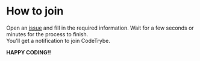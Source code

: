 # How to join

Open an [issue](https://github.com/codetrybe/join/issues/new/choose) and fill in the required information. Wait for a few seconds or minutes for the process to finish.  
You'll get a notification to join CodeTrybe.  

**HAPPY CODING!!**
